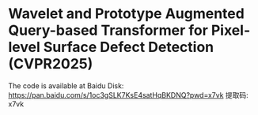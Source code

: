 # Wavelet and Prototype Augmented Query-based Transformer for Pixel-level Surface Defect Detection (CVPR2025)
The code is available at Baidu Disk: https://pan.baidu.com/s/1oc3gSLK7KsE4satHqBKDNQ?pwd=x7vk 提取码: x7vk 
